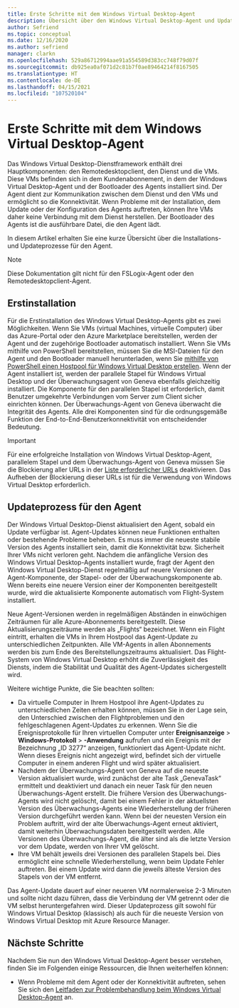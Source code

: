 ```yaml
---
title: Erste Schritte mit dem Windows Virtual Desktop-Agent
description: Übersicht über den Windows Virtual Desktop-Agent und Updateprozesse.
author: Sefriend
ms.topic: conceptual
ms.date: 12/16/2020
ms.author: sefriend
manager: clarkn
ms.openlocfilehash: 529a86712994aae91a554589d383cc748f79d07f
ms.sourcegitcommit: db925ea0af071d2c81b7f0ae89464214f8167505
ms.translationtype: HT
ms.contentlocale: de-DE
ms.lasthandoff: 04/15/2021
ms.locfileid: "107520104"
---
```

# <a name="get-started-with-the-windows-virtual-desktop-agent"></a>Erste Schritte mit dem Windows Virtual Desktop-Agent

Das Windows Virtual Desktop-Dienstframework enthält drei Hauptkomponenten: den Remotedesktopclient, den Dienst und die VMs. Diese VMs befinden sich in dem Kundenabonnement, in dem der Windows Virtual Desktop-Agent und der Bootloader des Agents installiert sind. Der Agent dient zur Kommunikation zwischen dem Dienst und den VMs und ermöglicht so die Konnektivität. Wenn Probleme mit der Installation, dem Update oder der Konfiguration des Agents auftreten, können Ihre VMs daher keine Verbindung mit dem Dienst herstellen. Der Bootloader des Agents ist die ausführbare Datei, die den Agent lädt. 

In diesem Artikel erhalten Sie eine kurze Übersicht über die Installations- und Updateprozesse für den Agent.

>[!NOTE]
>Diese Dokumentation gilt nicht für den FSLogix-Agent oder den Remotedesktopclient-Agent.


## <a name="initial-installation-process"></a>Erstinstallation

Für die Erstinstallation des Windows Virtual Desktop-Agents gibt es zwei Möglichkeiten. Wenn Sie VMs (virtual Machines, virtuelle Computer) über das Azure-Portal oder den Azure Marketplace bereitstellen, werden der Agent und der zugehörige Bootloader automatisch installiert. Wenn Sie VMs mithilfe von PowerShell bereitstellen, müssen Sie die MSI-Dateien für den Agent und den Bootloader manuell herunterladen, wenn Sie [mithilfe von PowerShell einen Hostpool für Windows Virtual Desktop erstellen](create-host-pools-powershell.md#register-the-virtual-machines-to-the-windows-virtual-desktop-host-pool). Wenn der Agent installiert ist, werden der parallele Stapel für Windows Virtual Desktop und der Überwachungsagent von Geneva ebenfalls gleichzeitig installiert. Die Komponente für den parallelen Stapel ist erforderlich, damit Benutzer umgekehrte Verbindungen vom Server zum Client sicher einrichten können. Der Überwachungs-Agent von Geneva überwacht die Integrität des Agents. Alle drei Komponenten sind für die ordnungsgemäße Funktion der End-to-End-Benutzerkonnektivität von entscheidender Bedeutung.

>[!IMPORTANT]
>Für eine erfolgreiche Installation von Windows Virtual Desktop-Agent, parallelem Stapel und dem Überwachungs-Agent von Geneva müssen Sie die Blockierung aller URLs in der [Liste erforderlicher URLs](safe-url-list.md#virtual-machines) deaktivieren. Das Aufheben der Blockierung dieser URLs ist für die Verwendung von Windows Virtual Desktop erforderlich.

## <a name="agent-update-process"></a>Updateprozess für den Agent

Der Windows Virtual Desktop-Dienst aktualisiert den Agent, sobald ein Update verfügbar ist. Agent-Updates können neue Funktionen enthalten oder bestehende Probleme beheben. Es muss immer die neueste stabile Version des Agents installiert sein, damit die Konnektivität bzw. Sicherheit Ihrer VMs nicht verloren geht. Nachdem die anfängliche Version des Windows Virtual Desktop-Agents installiert wurde, fragt der Agent den Windows Virtual Desktop-Dienst regelmäßig auf neuere Versionen der Agent-Komponente, der Stapel- oder der Überwachungskomponente ab. Wenn bereits eine neuere Version einer der Komponenten bereitgestellt wurde, wird die aktualisierte Komponente automatisch vom Flight-System installiert.

Neue Agent-Versionen werden in regelmäßigen Abständen in einwöchigen Zeiträumen für alle Azure-Abonnements bereitgestellt. Diese Aktualisierungszeiträume werden als „Flights“ bezeichnet. Wenn ein Flight eintritt, erhalten die VMs in Ihrem Hostpool das Agent-Update zu unterschiedlichen Zeitpunkten. Alle VM-Agents in allen Abonnements werden bis zum Ende des Bereitstellungszeitraums aktualisiert. Das Flight-System von Windows Virtual Desktop erhöht die Zuverlässigkeit des Diensts, indem die Stabilität und Qualität des Agent-Updates sichergestellt wird.


Weitere wichtige Punkte, die Sie beachten sollten:

- Da virtuelle Computer in Ihrem Hostpool ihre Agent-Updates zu unterschiedlichen Zeiten erhalten können, müssen Sie in der Lage sein, den Unterschied zwischen den Flightproblemen und den fehlgeschlagenen Agent-Updates zu erkennen. Wenn Sie die Ereignisprotokolle für Ihren virtuellen Computer unter **Ereignisanzeige** > **Windows-Protokoll** >  **-Anwendung** aufrufen und ein Ereignis mit der Bezeichnung „ID 3277“ anzeigen, funktioniert das Agent-Update nicht. Wenn dieses Ereignis nicht angezeigt wird, befindet sich der virtuelle Computer in einem anderen Flight und wird später aktualisiert.
- Nachdem der Überwachungs-Agent von Geneva auf die neueste Version aktualisiert wurde, wird zunächst der alte Task „GenevaTask“ ermittelt und deaktiviert und danach ein neuer Task für den neuen Überwachungs-Agent erstellt. Die frühere Version des Überwachungs-Agents wird nicht gelöscht, damit bei einem Fehler in der aktuellsten Version des Überwachungs-Agents eine Wiederherstellung der früheren Version durchgeführt werden kann. Wenn bei der neuesten Version ein Problem auftritt, wird der alte Überwachungs-Agent erneut aktiviert, damit weiterhin Überwachungsdaten bereitgestellt werden. Alle Versionen des Überwachungs-Agent, die älter sind als die letzte Version vor dem Update, werden von Ihrer VM gelöscht.
- Ihre VM behält jeweils drei Versionen des parallelen Stapels bei. Dies ermöglicht eine schnelle Wiederherstellung, wenn beim Update Fehler auftreten. Bei einem Update wird dann die jeweils älteste Version des Stapels von der VM entfernt.

Das Agent-Update dauert auf einer neueren VM normalerweise 2-3 Minuten und sollte nicht dazu führen, dass die Verbindung der VM getrennt oder die VM selbst heruntergefahren wird. Dieser Updateprozess gilt sowohl für Windows Virtual Desktop (klassisch) als auch für die neueste Version von Windows Virtual Desktop mit Azure Resource Manager.

## <a name="next-steps"></a>Nächste Schritte

Nachdem Sie nun den Windows Virtual Desktop-Agent besser verstehen, finden Sie im Folgenden einige Ressourcen, die Ihnen weiterhelfen können:

- Wenn Probleme mit dem Agent oder der Konnektivität auftreten, sehen Sie sich den [Leitfaden zur Problembehandlung beim Windows Virtual Desktop-Agent](troubleshoot-agent.md) an.
